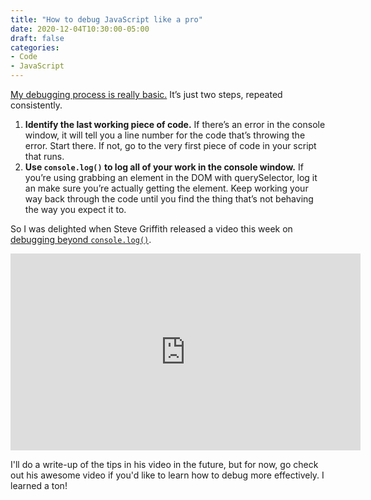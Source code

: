 ```yaml
---
title: "How to debug JavaScript like a pro"
date: 2020-12-04T10:30:00-05:00
draft: false
categories:
- Code
- JavaScript
---
```


[My debugging process is really basic.](/a-process-for-debugging-your-javascript/) It’s just two steps, repeated consistently.

1. **Identify the last working piece of code.** If there’s an error in the console window, it will tell you a line number for the code that’s throwing the error. Start there. If not, go to the very first piece of code in your script that runs.
2. **Use `console.log()` to log all of your work in the console window.** If you’re using grabbing an element in the DOM with querySelector, log it an make sure you’re actually getting the element. Keep working your way back through the code until you find the thing that’s not behaving the way you expect it to.

So I was delighted when Steve Griffith released a video this week on [debugging beyond `console.log()`](https://www.youtube.com/watch?v=VQ7SUjYj4r0).

<iframe width="560" height="315" src="https://www.youtube.com/embed/VQ7SUjYj4r0" frameborder="0" allow="accelerometer; autoplay; clipboard-write; encrypted-media; gyroscope; picture-in-picture" allowfullscreen></iframe>

I'll do a write-up of the tips in his video in the future, but for now, go check out his awesome video if you'd like to learn how to debug more effectively. I learned a ton!